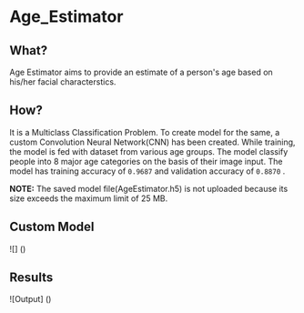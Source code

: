 # Age_Estimator

## What?
Age Estimator aims to provide an estimate of a person's age based on his/her facial characterstics.

## How?
It is a Multiclass Classification Problem. To create model for the same, a custom Convolution Neural Network(CNN) has been created. While training, the model is fed with dataset from various age groups. The model classify people into 8 major age categories on the basis of their image input. The model has training accuracy of ``` 0.9687 ``` and validation accuracy of ``` 0.8870 ``` .

**NOTE:** The saved model file(AgeEstimator.h5) is not uploaded because its size exceeds the maximum limit of 25 MB.

## Custom Model
![]
()

## Results
![Output]
()
